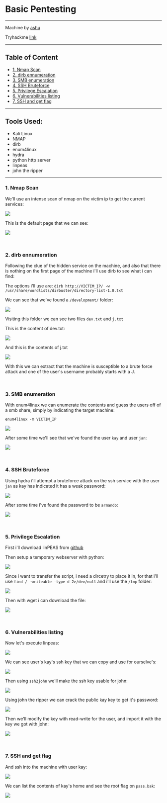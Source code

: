 # Basic Pentesting<!-- omit in toc -->

---

Machine by [ashu](https://tryhackme.com/p/ashu)

Tryhackme [link](https://tryhackme.com/room/basicpentestingjt)

---

## Table of Content<!-- omit in toc -->

- [1. Nmap Scan](#1-nmap-scan)
- [2. dirb ennumeration](#2-dirb-ennumeration)
- [3. SMB enumeration](#3-smb-enumeration)
- [4. SSH Bruteforce](#4-ssh-bruteforce)
- [5. Privilege Escalation](#5-privilege-escalation)
- [6. Vulnerabilities listing](#6-vulnerabilities-listing)
- [7. SSH and get flag](#7-ssh-and-get-flag)


---

## Tools Used:<!-- omit in toc -->

- Kali Linux
- NMAP
- dirb
- enum4linux
- hydra
- python http server
- linpeas
- john the ripper

---


### 1. Nmap Scan
We'll use an intense scan of nmap on the victim ip to get the current services:
    
![](img/basicPentesting1.png)

This is the default page that we can see:

![](img/basicPentesting2.png)

<br>

### 2. dirb ennumeration

Following the clue of the hidden service on the machine, and also that there is nothing on the first page of the machine i'll use dirb to see what i can find:

The options i'll use are:
`dirb http://VICTIM_IP/ -w /usr/share/wordlists/dirbuster/directory-list-1.0.txt`

We can see that we've found a `/development/` folder:

![](img/basicPentesting3.png)
   
Visiting this folder we can see two files `dev.txt` and `j.txt`

This is the content of dev.txt:

![](img/basicPentesting4.png)

And this is the contents of j.txt

![](img/basicPentesting5.png)

With this we can extract that the machine is susceptible to a brute force attack and one of the user's username probably starts with a J.

<br>

### 3. SMB enumeration

With enum4linux we can enumerate the contents and guess the users off of a smb share, simply by indicating the target machine:

`enum4linux -m VICTIM_IP`

![](img/basicPentesting6.png)
    
After some time we'll see that we've found the user `kay` and user `jan`:

![](img/basicPentesting7.png)

<br>

### 4. SSH Bruteforce

Using hydra i'll attempt a bruteforce attack on the ssh service with the user `jan` as kay has indicated it has a weak password:

![](img/basicPentesting8.png)

After some time i've found the password to be `armando`:

![](img/basicPentesting9.png)

<br>

### 5. Privilege Escalation

First i'll download linPEAS from [github](https://github.com/carlospolop/PEASS-ng)

Then setup a temporary webserver with python:

![](img/basicPentesting10.png)

Since i want to transfer the script, i need a dircetry to place it in, for that i'll use `find / -writeable -type d 2>/dev/null` and i'll use the `/tmp` folder:

![](img/basicPentesting11.png)

Then with wget i can download the file:

![](img/basicPentesting12.png)

<br>

### 6. Vulnerabilities listing

Now let's execute linpeas:

![](img/basicPentesting13.png)

We can see user's kay's ssh key that we can copy and use for ourselve's:

![](img/basicPentesting14.png)

Then using `ssh2john` we'll make the ssh key usable for john:

![](img/basicPentesting15.png)

Using john the ripper we can crack the public kay key to get it's password:

![](img/basicPentesting16.png)

Then we'll modify the key with read-write for the user, and import it with the key we got with john:

![](img/basicPentesting17.png)

<br>

### 7. SSH and get flag

And ssh into the machine with user kay:

![](img/basicPentesting18.png)

We can list the contents of kay's home and see the root flag on `pass.bak`:

![](img/basicPentesting19.png)